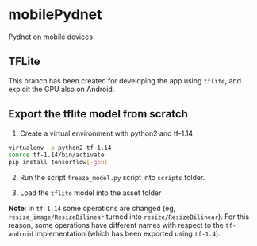# mobilePydnet
Pydnet on mobile devices

## TFLite
This branch has been created for developing the app using `tflite`, and exploit the GPU also on Android.

## Export the tflite model from scratch

1. Create a virtual environment with python2 and tf-1.14

```bash
virtualenv -p python2 tf-1.14
source tf-1.14/bin/activate
pip install tensorflow[-gpu]
```

2. Run the script `freeze_model.py` script into `scripts` folder. 

3. Load the `tflite` model into the asset folder

**Note**: in `tf-1.14` some operations are changed (eg, `resize_image/ResizeBilinear` turned into `resize/ResizeBilinear`).
For this reason, some operations have different names with respect to the `tf-android` implementation (which has been exported using `tf-1.4`).

